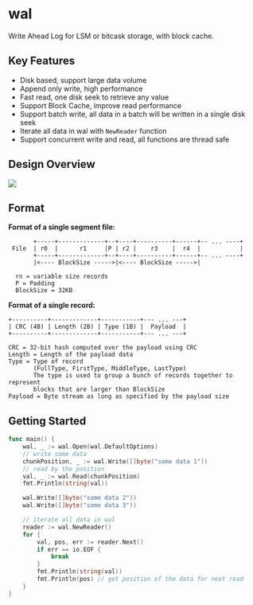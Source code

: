 # wal
Write Ahead Log for LSM or bitcask storage, with block cache.

## Key Features
* Disk based, support large data volume
* Append only write, high performance
* Fast read, one disk seek to retrieve any value
* Support Block Cache, improve read performance
* Support batch write, all data in a batch will be written in a single disk seek
* Iterate all data in wal with `NewReader` function
* Support concurrent write and read, all functions are thread safe

## Design Overview

![](https://img-blog.csdnimg.cn/3910507c20a04f9190c3664e3657a4b1.png#pic_center)

## Format

**Format of a single segment file:**

```
       +-----+-------------+--+----+----------+------+-- ... ----+
 File  | r0  |      r1     |P | r2 |    r3    |  r4  |           |
       +-----+-------------+--+----+----------+------+-- ... ----+
       |<---- BlockSize ----->|<---- BlockSize ----->|

  rn = variable size records
  P = Padding
  BlockSize = 32KB
```

**Format of a single record:**

```
+----------+-------------+-----------+--- ... ---+
| CRC (4B) | Length (2B) | Type (1B) |  Payload  |
+----------+-------------+-----------+--- ... ---+

CRC = 32-bit hash computed over the payload using CRC
Length = Length of the payload data
Type = Type of record
       (FullType, FirstType, MiddleType, LastType)
       The type is used to group a bunch of records together to represent
       blocks that are larger than BlockSize
Payload = Byte stream as long as specified by the payload size
```

## Getting Started

```go
func main() {
	wal, _ := wal.Open(wal.DefaultOptions)
	// write some data
	chunkPosition, _ := wal.Write([]byte("some data 1"))
	// read by the position
	val, _ := wal.Read(chunkPosition)
	fmt.Println(string(val))

	wal.Write([]byte("some data 2"))
	wal.Write([]byte("some data 3"))

	// iterate all data in wal
	reader := wal.NewReader()
	for {
		val, pos, err := reader.Next()
		if err == io.EOF {
			break
		}
		fmt.Println(string(val))
		fmt.Println(pos) // get position of the data for next read
	}
}

```
